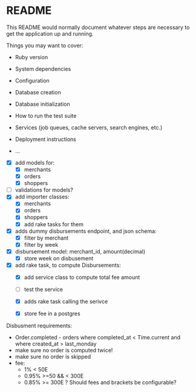 # README

This README would normally document whatever steps are necessary to get the
application up and running.

Things you may want to cover:

* Ruby version

* System dependencies

* Configuration

* Database creation

* Database initialization

* How to run the test suite

* Services (job queues, cache servers, search engines, etc.)

* Deployment instructions

* ...

- [x] add models for:
  - [x] merchants
  - [x] orders
  - [x] shoppers
- [ ]  validations for models?
- [x] add importer classes:
  - [x] merchants
  - [x] orders
  - [x] shoppers
  - [x] add rake tasks for them
- [x] adds dummy disbursements endpoint, and json schema:
  - [x] filter by merchant
  - [x] filter by week
- [x] disbursement model: merchant_id, amount(decimal)  
  - [x] store week on disbusement
- [x] add rake task, to compute Disbursements:
  - [x] add service class to compute total fee amount
  - [ ] test the service
  - [x] adds rake task calling the serivce
  - [x] store fee in a postgres


Disbusment requirements:
- Order.completed - orders where completed_at < Time.current and where created_at > last_monday
- make sure no order is computed twice!
- make sure no order is skipped
- fee:
  - 1% < 50E
  - 0.95% >=50 && < 300E
  - 0.85% >= 300E
  ? Should fees and brackets be configurable?
